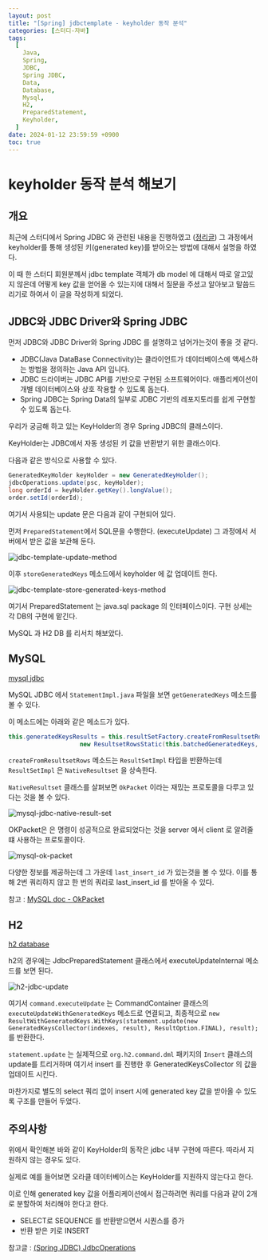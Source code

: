 ```yaml
---
layout: post
title: "[Spring] jdbctemplate - keyholder 동작 분석"
categories: [스터디-자바]
tags:
  [
    Java,
    Spring,
    JDBC,
    Spring JDBC,
    Data,
    Database,
    Mysql,
    H2,
    PreparedStatement,
    Keyholder,
  ]
date: 2024-01-12 23:59:59 +0900
toc: true
---
```


# keyholder 동작 분석 해보기

## 개요

최근에 스터디에서 Spring JDBC 와 관련된 내용을 진행하였고 ([정리글](/2025/01/11/spring-in-action-working-with-data))
그 과정에서 keyholder를 통해 생성된 키(generated key)를 받아오는 방법에 대해서 설명을 하였다.

이 때 한 스터디 회원분께서 jdbc template 객체가 db model 에 대해서 따로 알고있지 않은데 어떻게 key 값을 얻어올 수 있는지에 대해서 질문을 주셨고
알아보고 말씀드리기로 하여서 이 글을 작성하게 되었다.

## JDBC와 JDBC Driver와 Spring JDBC

먼저 JDBC와 JDBC Driver와 Spring JDBC 를 설명하고 넘어가는것이 좋을 것 같다.

- JDBC(Java DataBase Connectivity)는 클라이언트가 데이터베이스에 액세스하는 방법을 정의하는 Java API 입니다.
- JDBC 드라이버는 JDBC API를 기반으로 구현된 소프트웨어이다. 애플리케이션이 개별 데이터베이스와 상호 작용할 수 있도록 돕는다.
- Spring JDBC는 Spring Data의 일부로 JDBC 기반의 레포지토리를 쉽게 구현할 수 있도록 돕는다.

우리가 궁금해 하고 있는 KeyHolder의 경우 Spring JDBC의 클래스이다.

KeyHolder는 JDBC에서 자동 생성된 키 값을 반환받기 위한 클래스이다.

다음과 같은 방식으로 사용할 수 있다.

```java
GeneratedKeyHolder keyHolder = new GeneratedKeyHolder();
jdbcOperations.update(psc, keyHolder);
long orderId = keyHolder.getKey().longValue();
order.setId(orderId);
```

여기서 사용되는 update 문은 다음과 같이 구현되어 있다.

먼저 `PreparedStatement`에서 SQL문을 수행한다. (executeUpdate) 그 과정에서 서버에서 받은 값을 보관해 둔다.

![jdbc-template-update-method](/assets/images/2025-01-12-keyholder-jdbc-template/jdbc-template-update-method.png)

이후 `storeGeneratedKeys` 메소드에서 keyholder 에 값 업데이트 한다.

![jdbc-template-store-generated-keys-method](/assets/images/2025-01-12-keyholder-jdbc-template/jdbc-template-store-generated-keys-method.png)

여기서 PreparedStatement 는 java.sql package 의 인터페이스이다. 구현 상세는 각 DB의 구현에 맡긴다.

MySQL 과 H2 DB 를 리서치 해보았다.

## MySQL

[mysql jdbc](https://github.com/mysql/mysql-connector-j)

MySQL JDBC 에서 `StatementImpl.java` 파일을 보면 `getGeneratedKeys` 메소드를 볼 수 있다.

이 메소드에는 아래와 같은 메소드가 있다.

```java
this.generatedKeysResults = this.resultSetFactory.createFromResultsetRows(ResultSet.CONCUR_READ_ONLY, ResultSet.TYPE_SCROLL_INSENSITIVE,
                    new ResultsetRowsStatic(this.batchedGeneratedKeys, new DefaultColumnDefinition(fields)));
```

`createFromResultsetRows` 메소드는 `ResultSetImpl` 타입을 반환하는데 `ResultSetImpl` 은 `NativeResultset` 을 상속한다.

`NativeResultset` 클래스를 살펴보면 `OkPacket` 이라는 재밌는 프로토콜을 다루고 있다는 것을 볼 수 있다.

![mysql-jdbc-native-result-set](/assets/images/2025-01-12-keyholder-jdbc-template/mysql-jdbc-native-result-set.png)

OKPacket은 은 명령이 성공적으로 완료되었다는 것을 server 에서 client 로 알려줄 떄 사용하는 프로토콜이다.

![mysql-ok-packet](/assets/images/2025-01-12-keyholder-jdbc-template/mysql-ok-packet.png)

다양한 정보를 제공하는데 그 가운데 `last_insert_id` 가 있는것을 볼 수 있다. 이를 통해 2번 쿼리하지 않고 한 번의 쿼리로 last_insert_id 를 받아올 수 있다.

참고 : [MySQL doc - OkPacket](https://dev.mysql.com/doc/dev/mysql-server/9.0.1/page_protocol_basic_ok_packet.html)

## H2

[h2 database](https://github.com/h2database/h2database)

h2의 경우에는 JdbcPreparedStatement 클래스에서 executeUpdateInternal 메소드를 보면 된다.

![h2-jdbc-update](/assets/images/2025-01-12-keyholder-jdbc-template/h2-jdbc-update.png)

여기서 `command.executeUpdate` 는 CommandContainer 클래스의 `executeUpdateWithGeneratedKeys` 메소드로 연결되고, 최종적으로 `new ResultWithGeneratedKeys.WithKeys(statement.update(new GeneratedKeysCollector(indexes, result), ResultOption.FINAL), result);` 를 반환한다.

`statement.update` 는 실제적으로 `org.h2.command.dml` 패키지의 `Insert` 클래스의 update를 트리거하며 여기서 insert 를 진행한 후 GeneratedKeysCollector 의 값을 업데이트 시킨다.

마찬가지로 별도의 select 쿼리 없이 insert 시에 generated key 값을 받아올 수 있도록 구조를 만들어 두었다.

## 주의사항

위에서 확인해본 바와 같이 KeyHolder의 동작은 jdbc 내부 구현에 따른다. 따라서 지원하지 않는 경우도 있다.

실제로 예를 들어보면 오라클 데이터베이스는 KeyHolder를 지원하지 않는다고 한다.

이로 인해 generated key 값을 어플리케이션에서 접근하려면 쿼리를 다음과 같이 2개로 분할하여 처리해야 한다고 한다.

- SELECT로 SEQUENCE 를 반환받으면서 시퀀스를 증가
- 반환 받은 키로 INSERT

참고글 : [(Spring JDBC) JdbcOperations](https://umbum.dev/894/)
